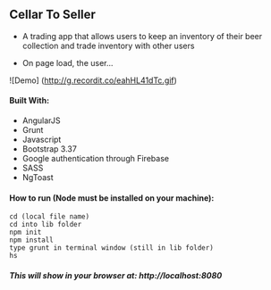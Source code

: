 ## Cellar To Seller

- A trading app that allows users to keep an inventory of their beer collection and trade inventory with other users
 
- On page load, the user...

![Demo] (http://g.recordit.co/eahHL41dTc.gif)

#### Built With: 

- AngularJS
- Grunt
- Javascript
- Bootstrap 3.37
- Google authentication through Firebase
- SASS
- NgToast

#### How to run (Node must be installed on your machine):

```git clone (repository url)
cd (local file name)
cd into lib folder
npm init
npm install
type grunt in terminal window (still in lib folder)
hs 
```


#####  This will show in your browser at: http://localhost:8080
